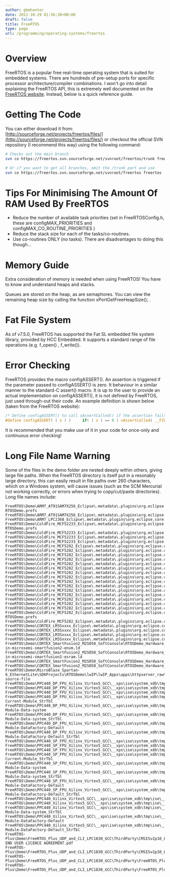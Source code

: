 ```yaml
---
author: gbmhunter
date: 2012-10-29 01:56:38+00:00
draft: false
title: FreeRTOS
type: page
url: /programming/operating-systems/freertos
---
```


# Overview

FreeRTOS is a popular free real-time operating system that is suited for embedded systems. There are hundreds of pre-setup ports for specific processor architecture/compiler combinations. I won't go into detail explaining the FreeRTOS API, this is extremely well documented on the [FreeRTOS website](http://www.freertos.org/). Instead, below is a quick reference guide.

# Getting The Code

You can either download it from: [http://sourceforge.net/projects/freertos/files/](http://sourceforge.net/projects/freertos/files/) or checkout the official SVN repository (I recommend this way) using the following command:

```sh
# Checks out the main branch
svn co https://freertos.svn.sourceforge.net/svnroot/freertos/trunk freertos

# Or if you want to get all branches, omit the /trunk part and use
svn co https://freertos.svn.sourceforge.net/svnroot/freertos freertos
```

# Tips For Minimising The Amount Of RAM Used By FreeRTOS

* Reduce the number of available task priorities (set in FreeRTOSConfig.h, these are configMAX_PRIORITIES and configMAX_CO_ROUTINE_PRIORITIES )
* Reduce the stack size for each of the tasks/co-routines.
* Use co-routines ONLY (no tasks). There are disadvantages to doing this though...

# Memory Guide

Extra consideration of memory is needed when using FreeRTOS! You have to know and understand heaps and stacks.

Queues are stored on the heap, as are semaphores. You can view the remaining heap size by calling the function xPortGetFreeHeapSize(); .

# Fat File System

As of v7.5.0, FreeRTOS has supported the Fat SL embedded file system library, provided by HCC Embedded. It supports a standard range of file operations (e.g. f_open() , f_write()).

# Error Checking

FreeRTOS provides the macro configASSERT(). An assertion is triggered if the parameter passed to configASSERT() is zero. It behaviour in a similar manner to the standard-C assert() macro. It is up to the user to provide an actual implementation on configASSERT(), it is not defined by FreeRTOS, just used through-out their code. An example definition is shown below (taken from the FreeRTOS website):

```c    
/* Define configASSERT() to call vAssertCalled() if the assertion fails.  The assertion has failed if the value of the parameter passed into configASSERT() equals zero. */
#define configASSERT( ( x ) )     if( ( x ) == 0 ) vAssertCalled( __FILE__, __LINE__ )
```

It is recommended that you make use of it in your code for once-only and continuous error checking!

# Long File Name Warning

Some of the files in the demo folder are nested deeply within others, giving large file paths. When the FreeRTOS directory is itself put in a resonably large directory, this can easily result in file paths over 260 characters, which on a Windows system, will cause issues (such as the SCM Mercurial not working correctly, or errors when trying to copy/cut/paste directories). Long file names include:

```
FreeRTOS\Demo\ARM7_AT91SAM7X256_Eclipse\.metadata\.plugins\org.eclipse.core.runtime\.settings\org.eclipse.cdt.core.prj-RTOSDemo.prefs
FreeRTOS\Demo\ARM7_AT91SAM7X256_Eclipse\.metadata\.plugins\org.eclipse.core.runtime\.settings\org.eclipse.cdt.managedbuilder.core.prefs
FreeRTOS\Demo\ARM7_LPC2368_Eclipse\.metadata\.plugins\org.eclipse.core.resources\.projects\RTOSDemo\.indexes\33\5b\e7\4\history.index
FreeRTOS\Demo\ColdFire_MCF52233_Eclipse\.metadata\.plugins\org.eclipse.core.runtime\.settings\org.eclipse.cdt.core.prj-RTOSDemo.prefs
FreeRTOS\Demo\ColdFire_MCF52233_Eclipse\.metadata\.plugins\org.eclipse.core.runtime\.settings\org.eclipse.cdt.managedbuilder.core.prefs
FreeRTOS\Demo\ColdFire_MCF52233_Eclipse\.metadata\.plugins\org.eclipse.ltk.core.refactoring\.refactorings\.workspace\2008\11\47\refactorings.history
FreeRTOS\Demo\ColdFire_MCF52233_Eclipse\.metadata\.plugins\org.eclipse.ltk.core.refactoring\.refactorings\.workspace\2008\11\47\refactorings.index
FreeRTOS\Demo\ColdFire_MCF5282_Eclipse\.metadata\.plugins\org.eclipse.core.resources\.projects\RTOSDemo\.indexes\18\5b\5e\properties.index
FreeRTOS\Demo\ColdFire_MCF5282_Eclipse\.metadata\.plugins\org.eclipse.core.resources\.projects\RTOSDemo\.indexes\18\5b\e7\74\properties.index
FreeRTOS\Demo\ColdFire_MCF5282_Eclipse\.metadata\.plugins\org.eclipse.core.resources\.projects\RTOSDemo\.indexes\18\5b\e7\a1\history.index
FreeRTOS\Demo\ColdFire_MCF5282_Eclipse\.metadata\.plugins\org.eclipse.core.resources\.projects\RTOSDemo\.indexes\18\5b\e7\a1\properties.index
FreeRTOS\Demo\ColdFire_MCF5282_Eclipse\.metadata\.plugins\org.eclipse.core.resources\.projects\RTOSDemo\.indexes\18\a8\properties.index
FreeRTOS\Demo\ColdFire_MCF5282_Eclipse\.metadata\.plugins\org.eclipse.core.resources\.projects\RTOSDemo\.indexes\18\properties.index
FreeRTOS\Demo\ColdFire_MCF5282_Eclipse\.metadata\.plugins\org.eclipse.core.resources\.projects\RTOSDemo\.indexes\b3\properties.index
FreeRTOS\Demo\ColdFire_MCF5282_Eclipse\.metadata\.plugins\org.eclipse.core.resources\.projects\RTOSDemo\.indexes\c7\properties.index
FreeRTOS\Demo\ColdFire_MCF5282_Eclipse\.metadata\.plugins\org.eclipse.core.resources\.projects\RTOSDemo\.indexes\f7\29\7f\99\81\ce\1e\history.index
FreeRTOS\Demo\ColdFire_MCF5282_Eclipse\.metadata\.plugins\org.eclipse.core.resources\.projects\RTOSDemo\.indexes\f7\29\7f\99\81\ce\1e\properties.index
FreeRTOS\Demo\ColdFire_MCF5282_Eclipse\.metadata\.plugins\org.eclipse.core.resources\.projects\RTOSDemo\.indexes\f7\29\7f\99\81\ce\1e
FreeRTOS\Demo\ColdFire_MCF5282_Eclipse\.metadata\.plugins\org.eclipse.core.resources\.projects\RTOSDemo\.indexes\f7\29\7f\e4\1a\properties.index
FreeRTOS\Demo\ColdFire_MCF5282_Eclipse\.metadata\.plugins\org.eclipse.core.resources\.projects\RTOSDemo\.indexes\f7\7f\history.index
FreeRTOS\Demo\ColdFire_MCF5282_Eclipse\.metadata\.plugins\org.eclipse.core.resources\.projects\RTOSDemo\.indexes\f7\7f\properties.index
FreeRTOS\Demo\ColdFire_MCF5282_Eclipse\.metadata\.plugins\org.eclipse.core.resources\.projects\RTOSDemo\.indexes\f7\a8\properties.index
FreeRTOS\Demo\ColdFire_MCF5282_Eclipse\.metadata\.plugins\org.eclipse.core.runtime\.settings\org.eclipse.cdt.core.prj-RTOSDemo.prefs
FreeRTOS\Demo\ColdFire_MCF5282_Eclipse\.metadata\.plugins\org.eclipse.core.runtime\.settings\org.eclipse.cdt.managedbuilder.core.prefs
FreeRTOS\Demo\CORTEX_LM3Sxxxx_Eclipse\.metadata\.plugins\org.eclipse.core.resources\.projects\RTOSDemo\.indexes\2f\4b\45\properties.index
FreeRTOS\Demo\CORTEX_LM3Sxxxx_Eclipse\.metadata\.plugins\org.eclipse.core.resources\.projects\RTOSDemo\.indexes\33\5b\e7\7a\properties.index
FreeRTOS\Demo\CORTEX_LM3Sxxxx_Eclipse\.metadata\.plugins\org.eclipse.core.runtime\.settings\org.eclipse.cdt.managedbuilder.core.prefs
FreeRTOS\Demo\CORTEX_LM3Sxxxx_Eclipse\.metadata\.plugins\org.eclipse.core.runtime\.settings\org.eclipse.epp.usagedata.recording.prefs
FreeRTOS\Demo\CORTEX_SmartFusion2_M2S050_SoftConsole\RTOSDemo_Hardware_Platform\CMSIS\startup_gcc\debug-in-microsemi-smartfusion2-envm.ld
FreeRTOS\Demo\CORTEX_SmartFusion2_M2S050_SoftConsole\RTOSDemo_Hardware_Platform\CMSIS\startup_gcc\debug-in-microsemi-smartfusion2-esram.ld
FreeRTOS\Demo\CORTEX_SmartFusion2_M2S050_SoftConsole\RTOSDemo_Hardware_Platform\drivers_config\sys_config\sys_config_mss_clocks_developoment_kit.h
FreeRTOS\Demo\CORTEX_SmartFusion2_M2S050_SoftConsole\RTOSDemo_Hardware_Platform\drivers_config\sys_config\sys_config_mss_clocks_starter_kit.h
FreeRTOS\Demo\MicroBlaze_Spartan-6_EthernetLite\SDKProjects\RTOSDemo\lwIP\lwIP_Apps\apps\httpserver_raw\makefsdata\makefsdata.c-source-file
FreeRTOS\Demo\PPC440_DP_FPU_Xilinx_Virtex5_GCC\__xps\ise\system_xdb\tmp\ise\__OBJSTORE__\HierarchicalDesign\HDProject\HDProject_StrTbl
FreeRTOS\Demo\PPC440_DP_FPU_Xilinx_Virtex5_GCC\__xps\ise\system_xdb\tmp\ise\__OBJSTORE__\ProjectNavigator\dpm_project_main\dpm_project_main
FreeRTOS\Demo\PPC440_DP_FPU_Xilinx_Virtex5_GCC\__xps\ise\system_xdb\tmp\ise\__OBJSTORE__\ProjectNavigator\dpm_project_main\dpm_project_main_StrTbl
FreeRTOS\Demo\PPC440_DP_FPU_Xilinx_Virtex5_GCC\__xps\ise\system_xdb\tmp\ise\__OBJSTORE__\xreport\Gc_RvReportViewer-Current-Module_StrTbl
FreeRTOS\Demo\PPC440_DP_FPU_Xilinx_Virtex5_GCC\__xps\ise\system_xdb\tmp\ise\__OBJSTORE__\xreport\Gc_RvReportViewer-Module-Data-system
FreeRTOS\Demo\PPC440_DP_FPU_Xilinx_Virtex5_GCC\__xps\ise\system_xdb\tmp\ise\__OBJSTORE__\xreport\Gc_RvReportViewer-Module-Data-system_StrTbl
FreeRTOS\Demo\PPC440_DP_FPU_Xilinx_Virtex5_GCC\__xps\ise\system_xdb\tmp\ise\__OBJSTORE__\xreport\Gc_RvReportViewer-Module-DataFactory-Default
FreeRTOS\Demo\PPC440_DP_FPU_Xilinx_Virtex5_GCC\__xps\ise\system_xdb\tmp\ise\__OBJSTORE__\xreport\Gc_RvReportViewer-Module-DataFactory-Default_StrTbl
FreeRTOS\Demo\PPC440_SP_FPU_Xilinx_Virtex5_GCC\__xps\ise\system_xdb\tmp\ise\__OBJSTORE__\HierarchicalDesign\HDProject\HDProject_StrTbl
FreeRTOS\Demo\PPC440_SP_FPU_Xilinx_Virtex5_GCC\__xps\ise\system_xdb\tmp\ise\__OBJSTORE__\ProjectNavigator\dpm_project_main\dpm_project_main
FreeRTOS\Demo\PPC440_SP_FPU_Xilinx_Virtex5_GCC\__xps\ise\system_xdb\tmp\ise\__OBJSTORE__\ProjectNavigator\dpm_project_main\dpm_project_main_StrTbl
FreeRTOS\Demo\PPC440_SP_FPU_Xilinx_Virtex5_GCC\__xps\ise\system_xdb\tmp\ise\__OBJSTORE__\xreport\Gc_RvReportViewer-Current-Module_StrTbl
FreeRTOS\Demo\PPC440_SP_FPU_Xilinx_Virtex5_GCC\__xps\ise\system_xdb\tmp\ise\__OBJSTORE__\xreport\Gc_RvReportViewer-Module-Data-system
FreeRTOS\Demo\PPC440_SP_FPU_Xilinx_Virtex5_GCC\__xps\ise\system_xdb\tmp\ise\__OBJSTORE__\xreport\Gc_RvReportViewer-Module-Data-system_StrTbl
FreeRTOS\Demo\PPC440_SP_FPU_Xilinx_Virtex5_GCC\__xps\ise\system_xdb\tmp\ise\__OBJSTORE__\xreport\Gc_RvReportViewer-Module-DataFactory-Default
FreeRTOS\Demo\PPC440_SP_FPU_Xilinx_Virtex5_GCC\__xps\ise\system_xdb\tmp\ise\__OBJSTORE__\xreport\Gc_RvReportViewer-Module-DataFactory-Default_StrTbl
FreeRTOS\Demo\PPC440_Xilinx_Virtex5_GCC\__xps\ise\system_xdb\tmp\ise\__OBJSTORE__\ProjectNavigator\dpm_project_main\dpm_project_main
FreeRTOS\Demo\PPC440_Xilinx_Virtex5_GCC\__xps\ise\system_xdb\tmp\ise\__OBJSTORE__\ProjectNavigator\dpm_project_main\dpm_project_main_StrTbl
FreeRTOS\Demo\PPC440_Xilinx_Virtex5_GCC\__xps\ise\system_xdb\tmp\ise\__OBJSTORE__\xreport\Gc_RvReportViewer-Module-Data-system_StrTbl
FreeRTOS\Demo\PPC440_Xilinx_Virtex5_GCC\__xps\ise\system_xdb\tmp\ise\__OBJSTORE__\xreport\Gc_RvReportViewer-Module-DataFactory-Default
FreeRTOS\Demo\PPC440_Xilinx_Virtex5_GCC\__xps\ise\system_xdb\tmp\ise\__OBJSTORE__\xreport\Gc_RvReportViewer-Module-DataFactory-Default_StrTbl
FreeRTOS-Plus\Demo\FreeRTOS_Plus_UDP_and_CLI_LPC1830_GCC\ThirdParty\CMSISv2p10_LPC18xx_DriverLib\docs_cmsis\CMSIS END USER LICENCE AGREEMENT.pdf
FreeRTOS-Plus\Demo\FreeRTOS_Plus_UDP_and_CLI_LPC1830_GCC\ThirdParty\CMSISv2p10_LPC18xx_DriverLib\docs_nxp_driverlib\LPC1800CMSIS_ReleaseNotes.txt
FreeRTOS-Plus\Demo\FreeRTOS_Plus_UDP_and_CLI_LPC1830_GCC\ThirdParty\FreeRTOS_Plus_Trace_Recorder\Trace_Recorder_Configuration\trcConfig.h
FreeRTOS-Plus\Demo\FreeRTOS_Plus_UDP_and_CLI_LPC1830_GCC\ThirdParty\FreeRTOS_Plus_Trace_Recorder\Trace_Recorder_Configuration\trcHardwarePort.h
```